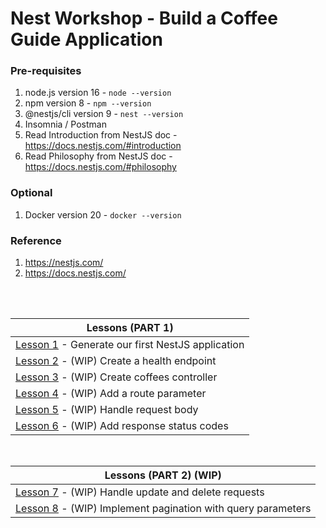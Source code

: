 # Nest Workshop - Build a Coffee Guide Application

### Pre-requisites

1. node.js version 16 - `node --version`
2. npm version 8 - `npm --version`
3. @nestjs/cli version 9 - `nest --version`
4. Insomnia / Postman
5. Read Introduction from NestJS doc - https://docs.nestjs.com/#introduction
6. Read Philosophy from NestJS doc - https://docs.nestjs.com/#philosophy

### Optional

1. Docker version 20 - `docker --version`

### Reference

1. https://nestjs.com/
2. https://docs.nestjs.com/

<br><br>


| Lessons (PART 1)                                                           |
|----------------------------------------------------------------------------|
| [Lesson 1](docs/Lesson1/LESSON.md) - Generate our first NestJS application |
| [Lesson 2](docs/Lesson2/LESSON.md) - (WIP) Create a health endpoint        |
| [Lesson 3](docs/Lesson3/LESSON.md) - (WIP) Create coffees controller       |
| [Lesson 4](docs/Lesson4/LESSON.md) - (WIP) Add a route parameter           |
| [Lesson 5](docs/Lesson5/LESSON.md) - (WIP) Handle request body             |
| [Lesson 6](docs/Lesson6/LESSON.md) - (WIP) Add response status codes       |

<br>

| Lessons (PART 2) (WIP)                                                                |
|---------------------------------------------------------------------------------------|
| [Lesson 7](docs/Lesson7/LESSON.md) - (WIP) Handle update and delete requests          |
| [Lesson 8](docs/Lesson8/LESSON.md) - (WIP) Implement pagination with query parameters |
